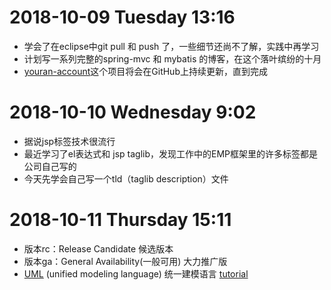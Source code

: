 # 2018-10-09 Tuesday 13:16
* 学会了在eclipse中git pull 和 push 了，一些细节还尚不了解，实践中再学习  
* 计划写一系列完整的spring-mvc 和 mybatis 的博客，在这个落叶缤纷的十月  
* [youran-account](https://github.com/mitrecx/youranAccount)这个项目将会在GitHub上持续更新，直到完成  

# 2018-10-10 Wednesday 9:02 
* 据说jsp标签技术很流行
* 最近学习了el表达式和 jsp taglib，发现工作中的EMP框架里的许多标签都是公司自己写的
* 今天先学会自己写一个tld（taglib description）文件

# 2018-10-11 Thursday 15:11
* 版本rc：Release Candidate 候选版本
* 版本ga：General Availability(一般可用) 大力推广版
* [UML](https://en.wikipedia.org/wiki/Unified_Modeling_Language) (unified modeling language) 统一建模语言 [tutorial](https://www.tutorialspoint.com/uml/index.htm)
